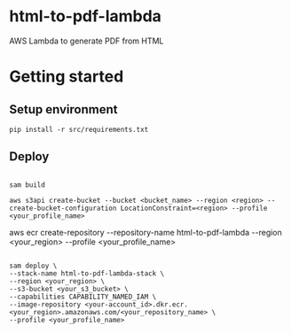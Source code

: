 # html-to-pdf-lambda

AWS Lambda to generate PDF from HTML

# Getting started

## Setup environment

```
pip install -r src/requirements.txt
```

## Deploy

```

sam build

```

```
aws s3api create-bucket --bucket <bucket_name> --region <region> --create-bucket-configuration LocationConstraint=<region> --profile <your_profile_name>
```

aws ecr create-repository --repository-name html-to-pdf-lambda --region <your_region> --profile <your_profile_name>

```

sam deploy \
--stack-name html-to-pdf-lambda-stack \
--region <your_region> \
--s3-bucket <your_s3_bucket> \
--capabilities CAPABILITY_NAMED_IAM \
--image-repository <your-account_id>.dkr.ecr.<your_region>.amazonaws.com/<your_repository_name> \
--profile <your_profile_name>
```
